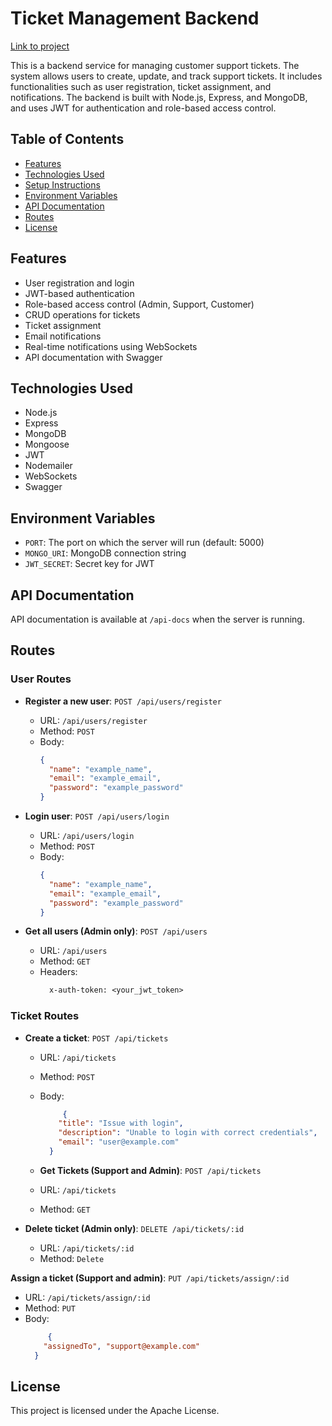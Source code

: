 # Ticket Management Backend

[Link to project](https://tickets-backend-50ced0005faa.herokuapp.com/)

This is a backend service for managing customer support tickets. The system allows users to create, update, and track support tickets. It includes functionalities such as user registration, ticket assignment, and notifications. The backend is built with Node.js, Express, and MongoDB, and uses JWT for authentication and role-based access control.

## Table of Contents

- [Features](#features)
- [Technologies Used](#technologies-used)
- [Setup Instructions](#setup-instructions)
- [Environment Variables](#environment-variables)
- [API Documentation](#api-documentation)
- [Routes](#routes)
- [License](#license)

## Features

- User registration and login
- JWT-based authentication
- Role-based access control (Admin, Support, Customer)
- CRUD operations for tickets
- Ticket assignment
- Email notifications
- Real-time notifications using WebSockets
- API documentation with Swagger

## Technologies Used

- Node.js
- Express
- MongoDB
- Mongoose
- JWT
- Nodemailer
- WebSockets
- Swagger

## Environment Variables

- `PORT`: The port on which the server will run (default: 5000)
- `MONGO_URI`: MongoDB connection string
- `JWT_SECRET`: Secret key for JWT

## API Documentation

API documentation is available at `/api-docs` when the server is running.

## Routes

### User Routes

- **Register a new user**: `POST /api/users/register`
  - URL: `/api/users/register`
  - Method: `POST`
  - Body:
    ```json
    {
      "name": "example_name",
      "email": "example_email",
      "password": "example_password"
    }
    ```

- **Login user**: `POST /api/users/login`
  - URL: `/api/users/login`
  - Method: `POST`
  - Body:
    ```json
    {
      "name": "example_name",
      "email": "example_email",
      "password": "example_password"
    }
    ```

- **Get all users (Admin only)**: `POST /api/users`
  - URL: `/api/users`
  - Method: `GET`
  - Headers:
    ```makefile
      x-auth-token: <your_jwt_token>
    ```

### Ticket Routes

- **Create a ticket**: `POST /api/tickets`
  - URL: `/api/tickets`
  - Method: `POST`
  - Body:
    ```json
         {
        "title": "Issue with login",
        "description": "Unable to login with correct credentials",
        "email": "user@example.com"
      }
    ```

  - **Get Tickets (Support and Admin)**: `POST /api/tickets`
  - URL: `/api/tickets`
  - Method: `GET`

- **Delete ticket (Admin only)**: `DELETE /api/tickets/:id`
  - URL: `/api/tickets/:id`
  - Method: `Delete`
 
**Assign a ticket (Support and admin)**: `PUT /api/tickets/assign/:id`
  - URL: `/api/tickets/assign/:id`
  - Method: `PUT`
  - Body:
    ```json
         {
        "assignedTo", "support@example.com"
      }
    ```
## License

This project is licensed under the Apache License.
